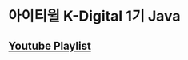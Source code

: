 # 아이티윌 K-Digital 1기 Java

## [Youtube Playlist](https://www.youtube.com/playlist?list=PLIYf0rAjO5mZdNhvdqRl1DsAHKb_ozyNj)
